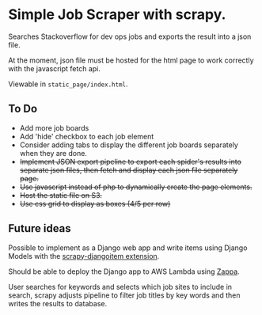 # Simple Job Scraper with scrapy.

Searches Stackoverflow for dev ops jobs and exports the result into a json file.

At the moment, json file must be hosted for the html page to work correctly with the javascript fetch api.

Viewable in `static_page/index.html`. 

## To Do

- Add more job boards
- Add 'hide' checkbox to each job element
- Consider adding tabs to display the different job boards separately when they are done.
- ~~Implement JSON export pipeline to export each spider's results into separate json files, then fetch and display each json file separately page.~~
- ~~Use javascript instead of php to dynamically create the page elements.~~
- ~~Host the static file on S3.~~
- ~~Use css grid to display as boxes (4/5 per row)~~

## Future ideas

Possible to implement as a Django web app and write items using Django Models with the [scrapy-djangoitem extension](https://github.com/scrapy-plugins/scrapy-djangoitem).

Should be able to deploy the Django app to AWS Lambda using [Zappa](https://github.com/Miserlou/Zappa).

User searches for keywords and selects which job sites to include in search, scrapy adjusts pipeline to filter job titles by key words and then writes the results to database.

